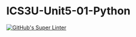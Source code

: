# ICS3U-Unit5-01-Python

[![GitHub's Super Linter](https://github.com/Andrew-Ten-Den/ICS3U-Unit5-01-Python/workflows/GitHub's%20Super%20Linter/badge.svg)](https://github.com/Andrew-Ten-Den/ICS3U-Unit5-01-Python/actions)
